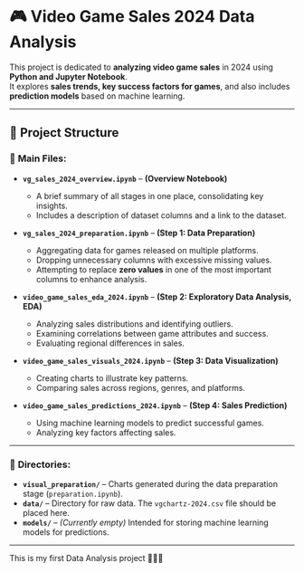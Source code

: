 # 🎮 Video Game Sales 2024 Data Analysis

This project is dedicated to **analyzing video game sales** in 2024 using **Python and Jupyter Notebook**.  
It explores **sales trends, key success factors for games**, and also includes **prediction models** based on machine learning.

---

## 📂 **Project Structure**

### 📝 **Main Files:**
- **`vg_sales_2024_overview.ipynb`** – **(Overview Notebook)**  
  - A brief summary of all stages in one place, consolidating key insights.
  - Includes a description of dataset columns and a link to the dataset.
    
- **`vg_sales_2024_preparation.ipynb`** – **(Step 1: Data Preparation)**  
  - Aggregating data for games released on multiple platforms.  
  - Dropping unnecessary columns with excessive missing values.  
  - Attempting to replace **zero values** in one of the most important columns to enhance analysis.

- **`video_game_sales_eda_2024.ipynb`** – **(Step 2: Exploratory Data Analysis, EDA)**  
  - Analyzing sales distributions and identifying outliers.  
  - Examining correlations between game attributes and success.  
  - Evaluating regional differences in sales.  

- **`video_game_sales_visuals_2024.ipynb`** – **(Step 3: Data Visualization)**  
  - Creating charts to illustrate key patterns.  
  - Comparing sales across regions, genres, and platforms.  

- **`video_game_sales_predictions_2024.ipynb`** – **(Step 4: Sales Prediction)**  
  - Using machine learning models to predict successful games.  
  - Analyzing key factors affecting sales.  

---

### 📁 **Directories:**
- **`visual_preparation/`** – Charts generated during the data preparation stage (`preparation.ipynb`).  
- **`data/`** – Directory for raw data. The `vgchartz-2024.csv` file should be placed here.  
- **`models/`** – *(Currently empty)* Intended for storing machine learning models for predictions.  

---

This is my first Data Analysis project 🚀🚀🚀
